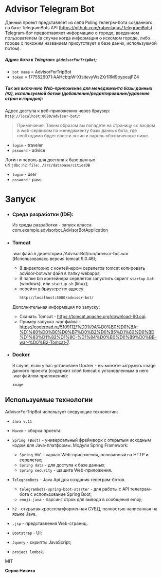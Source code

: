 # Advisor Telegram Bot

Данный проект представляет из себя Poling телегрм-бота созданного на базе TelegramBots API (https://github.com/rubenlagus/TelegramBots).
Telegram-бот предоставляет информацию о городе, введенном пользователем (в случае когда информация о искомом городе, либо городе с похожим названием присутствует в базе даннх, используемой ботом).
##### Адрес бота в Telegram: `@AdvisorForTripBot`;
- `bot name` = AdvisorForTripBot
- `token` = 1775526071:AAHcbtpW-XfsitevyWs2Xr1RM9pypeajFZ4

##### Так же включено Web-приложение для менеджмента базы данных (`H2`), используемой ботом (добавление/редактирование/удаление стран и городов):
Адрес доступа к веб-приложению через браузер: `http://localhost:8080/advisor-bot/`:
> Примечание:
Таким образом вы попадете на страницу со входом в web-сервисом по менеджменту базы данных бота, где необходимо будет ввести логин и пароль обозначенные ниже.
- `login` - traveler
- `pssword` - advice

Логин и пароль для доступа к базе данных url:`jdbc:h2:file:./src/database/citiesDB`
- `login` - user
- `pssword` - pass

# Запуск
- ### Среда разработки (IDE):
  Из среды разработки - запуск класса com.example.advisorbot.AdvisorBotApplication
- ### Tomcat
  .war файл в директории /AdvisorBot/run/advisor-bot.war (Использовалась версия tomcat 9.0.46);
    - В директорию c контейнером сервлетов tomcat копировать advisor-bot.war файл в папку webapps;
    - В папке bin контейнера сервлетов запустить скрипт `startup.bat` (windows), или `startup.sh` (linux);
    - перейти в браузере по адресу:
       ```sh
       http://localhost:8080/advisor-bot/
       ```

  Дополнительная информация по запуску:
    - Скачать Tomcat - https://tomcat.apache.org/download-90.cgi.
    - Пример запуска .war файла - https://coderoad.ru/5109112/%D0%9A%D0%B0%D0%BA-%D1%80%D0%B0%D0%B7%D0%B2%D0%B5%D1%80%D0%BD%D1%83%D1%82%D1%8C-%D1%84%D0%B0%D0%B9%D0%BB-war-%D0%B2-Tomcat-7.

- ### Docker
  В случе, если у вас установлен Docker - вы можете загрузить image данного проекта (содержит слой tomcat с установленным в него .war файлом приложения):

  ```sh
  image
  ```


## Используемые технологии

AdvisorForTripBot использует следующие технологии:
- `Java v.11`
- `Maven` - сборка проекта
- `Spring (Boot)` - универсальный фреймворк с открытым исходным кодом для Java-платформы.
  Модули Spring Framework:
    -  `Spring MVC` - каркас Web-приложения, основанный на HTTP и сервлетах;
    -  `Spring data` - для доступа к базе данных;
    -  `Spring security` - щащита Web-приложения.

- `TelegramBots` - Java Api для создания телеграм-ботов.
    -  `telegrambots-spring-boot-starter` - для работы с API телеграм-бота с использование Spring Boot;
    -  `emoji-java` - парсинг строк для вывода в сообщения emoji;
- `h2` -   открытая кроссплатформенная СУБД, полностью написанная на языке Java.
- `.jsp` - представления Web-страниц.
- `Bootstrap` - UI;
- `Jquery` - скрипты JavaScript;
- `project lombok`.

MIT

**Серов Никита**